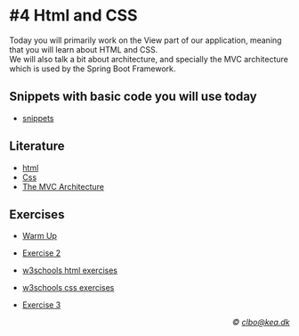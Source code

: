 # #4 Html and CSS
Today you will primarily work on the View part of our application, meaning that you will learn about HTML and CSS.    
We will also talk a bit about architecture, and specially the MVC architecture which is used by the Spring Boot Framework.

## Snippets with basic code you will use today
* [snippets](/snippets)

## Literature
* [html](https://www.w3schools.com/html/)
* [Css](https://www.w3schools.com/css/default.asp)
* [The MVC Architecture](MVC.pdf)

## Exercises
* [Warm Up](https://github.com/dat17i/02_exercise_warmup/blob/master/readme.md)
* [Exercise 2](https://github.com/dat17i/02_exercise_2)    

* [w3schools html exercises](https://www.w3schools.com/html/exercise.asp)   
* [w3schools css exercises](https://www.w3schools.com/css/exercise.asp) 
* [Exercise 3](https://github.com/dat17i/02_exercise_3/blob/master/readme.md)

_<div align="right">&copy; clbo@kea.dk</div>_
